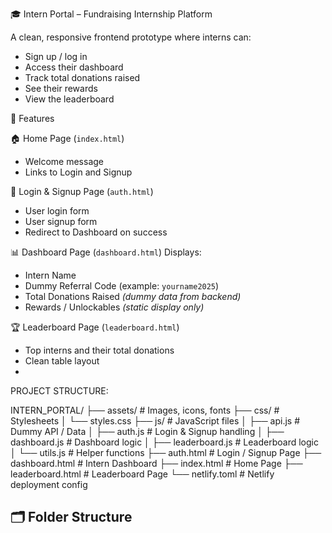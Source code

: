 🎓 Intern Portal – Fundraising Internship Platform

A clean, responsive frontend prototype where interns can:
- Sign up / log in  
- Access their dashboard  
- Track total donations raised  
- See their rewards  
- View the leaderboard

 📌 Features

 🏠 Home Page (`index.html`)
- Welcome message
- Links to Login and Signup

🔑 Login & Signup Page (`auth.html`)
- User login form
- User signup form
- Redirect to Dashboard on success

 📊 Dashboard Page (`dashboard.html`)
Displays:
- Intern Name
- Dummy Referral Code (example: `yourname2025`)
- Total Donations Raised *(dummy data from backend)*
- Rewards / Unlockables *(static display only)*

 🏆 Leaderboard Page (`leaderboard.html`)
- Top interns and their total donations
- Clean table layout
- 

PROJECT STRUCTURE:

INTERN_PORTAL/
├── assets/ # Images, icons, fonts
├── css/ # Stylesheets
│ └── styles.css
├── js/ # JavaScript files
│ ├── api.js # Dummy API / Data
│ ├── auth.js # Login & Signup handling
│ ├── dashboard.js # Dashboard logic
│ ├── leaderboard.js # Leaderboard logic
│ └── utils.js # Helper functions
├── auth.html # Login / Signup Page
├── dashboard.html # Intern Dashboard
├── index.html # Home Page
├── leaderboard.html # Leaderboard Page
└── netlify.toml # Netlify deployment config
## 🗂 Folder Structure


